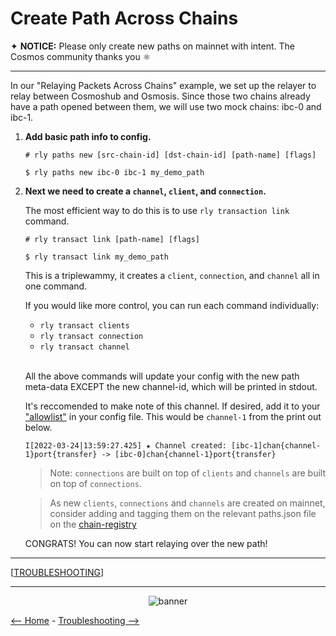 # Create Path Across Chains

✦ **NOTICE:** Please only create new paths on mainnet with intent. The Cosmos community thanks you ⚛️

---

In our "Relaying Packets Across Chains" example, we set up the relayer to relay between Cosmoshub and Osmosis. Since those two chains already have a path opened between them, we will use two mock chains: ibc-0 and ibc-1.

1. **Add basic path info to config.**

    ```shell
    # rly paths new [src-chain-id] [dst-chain-id] [path-name] [flags]

    $ rly paths new ibc-0 ibc-1 my_demo_path
    ```

2. **Next we need to create a `channel`, `client`, and `connection`.**

    The most efficient way to do this is to use `rly transaction link` command.

    ```shell
    # rly transact link [path-name] [flags]

    $ rly transact link my_demo_path
    ```

    This is a triplewammy, it creates a `client`, `connection`, and `channel` all in one command. 

    If you would like more control, you can run each command individually:

    - `rly transact clients`
    - `rly transact connection`
    - `rly transact channel`

    <br>

    All the above commands will update your config with the new path meta-data EXCEPT the new channel-id, which will be printed in stdout. 

    It's reccomended to make note of this channel. If desired, add it to your ["allowlist"](../README.md#8--configure-the-channel-filter) in your config file. This would be `channel-1` from the print out below.

    ```log
    I[2022-03-24|13:59:27.425] ★ Channel created: [ibc-1]chan{channel-1}port{transfer} -> [ibc-0]chan{channel-1}port{transfer} 
    ```

    >Note: `connections` are built on top of `clients` and `channels` are built on top of `connections`.

    >As new `clients`, `connections` and `channels` are created on mainnet, consider adding and tagging them on the relevant paths.json file on the [chain-registry](https://github.com/cosmos/chain-registry) 

    
    CONGRATS! You can now start relaying over the new path!

---

[[TROUBLESHOOTING](./troubleshooting.md)]

---

<div align="center"> 

![banner](./images/github-repo-banner.gif)
 </div>

[<-- Home](../README.md) - [Troubleshooting -->](./troubleshooting.md)
